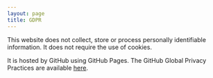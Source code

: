 ```yaml
---
layout: page
title: GDPR
---
```


This website does not collect, store or process personally identifiable information. It does not require the use of cookies.

It is hosted by GitHub using GitHub Pages. The GitHub Global Privacy Practices are available [here](https://help.github.com/articles/global-privacy-practices/).
